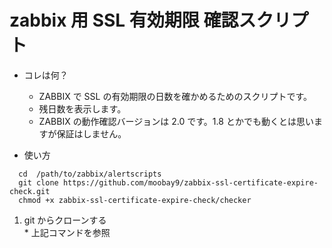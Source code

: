 zabbix 用 SSL 有効期限 確認スクリプト
======================================

* コレは何？

  * ZABBIX で SSL の有効期限の日数を確かめるためのスクリプトです。
  * 残日数を表示します。
  * ZABBIX の動作確認バージョンは 2.0 です。1.8 とかでも動くとは思いますが保証はしません。


* 使い方


```
  cd  /path/to/zabbix/alertscripts  
  git clone https://github.com/moobay9/zabbix-ssl-certificate-expire-check.git
  chmod +x zabbix-ssl-certificate-expire-check/checker
```
  1. git からクローンする  
    * 上記コマンドを参照




